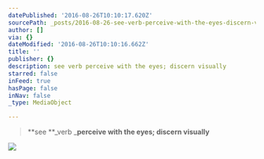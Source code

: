 ```yaml
---
datePublished: '2016-08-26T10:10:17.620Z'
sourcePath: _posts/2016-08-26-see-verb-perceive-with-the-eyes-discern-visually.md
author: []
via: {}
dateModified: '2016-08-26T10:10:16.662Z'
title: ''
publisher: {}
description: see verb perceive with the eyes; discern visually
starred: false
inFeed: true
hasPage: false
inNav: false
_type: MediaObject

---
```

> **see **_verb _**perceive with the eyes; discern visually**

![](https://the-grid-user-content.s3-us-west-2.amazonaws.com/24833d40-b927-4724-a589-fa42381a01c9.jpg)